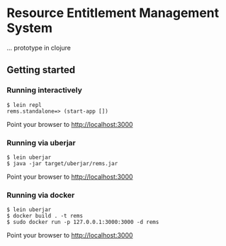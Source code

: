 # Resource Entitlement Management System

... prototype in clojure

## Getting started

### Running interactively

```
$ lein repl
rems.standalone=> (start-app [])
```

Point your browser to <http://localhost:3000>

### Running via uberjar

```
$ lein uberjar
$ java -jar target/uberjar/rems.jar
```

Point your browser to <http://localhost:3000>

### Running via docker

```
$ lein uberjar
$ docker build . -t rems
$ sudo docker run -p 127.0.0.1:3000:3000 -d rems
```

Point your browser to <http://localhost:3000>